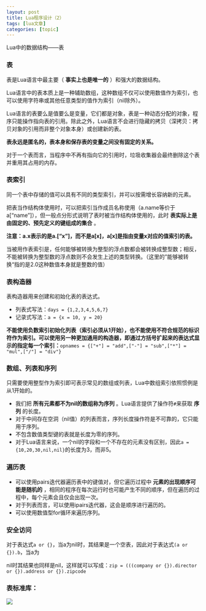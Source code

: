```yaml
---
layout: post
title: Lua程序设计（2） 
tags: [lua文章]
categories: [topic]
---
```

Lua中的数据结构——表

### 表

表是Lua语言中最主要（ **事实上也是唯一的** ）和强大的数据结构。

Lua语言中的表本质上是一种辅助数组，这种数组不仅可以使用数值作为索引，也可以使用字符串或其他任意类型的值作为索引（nil除外）。

Lua语言的表要么是值要么是变量，它们都是对象，表是一种动态分配的对象，程序只能操作指向表的引用。除此之外，Lua语言不会进行隐藏的拷贝（深拷贝：拷贝对象的引用而非整个对象本身）或创建新的表。

**表永远是匿名的，表本身和保存表的变量之间没有固定的关系。**

对于一个表而言，当程序中不再有指向它的引用时，垃圾收集器会最终删除这个表并重用其占用的内存。

### 表索引

同一个表中存储的值可以具有不同的类型索引，并可以按需增长容纳新的元素。

把表当作结构体使用时，可以把索引当作成员名称使用（a.name等价于a[“name”]），但一般点分形式说明了表时被当作结构体使用的，此时
**表实际上是由固定的、预先定义的键组成的集合** 。

**注意：a.x表示的是a.[“x”]，而不是a[x]，a[x]是指由变量x对应的值索引的表。**

当被用作表索引是，任何能够被转换为整型的浮点数都会被转换成整型数；相反，不能被转换为整型数的浮点数则不会发生上述的类型转换。（这里的”能够被转换“指的是2.0这种数值本身就是整数的值）

### 表构造器

表构造器用来创建和初始化表的表达式。

  * 列表式写法：`days = {1,2,3,4,5,6,7}`
  * 记录式写法：`a = {x = 10, y = 20}`

**不能使用负数索引初始化列表（索引必须从1开始），也不能使用不符合规范的标识符作为索引。可以使用另一种更加通用的构造器，即通过方括号扩起来的表达式显示的指定每一个索引：**`opnames
= {["+"] = "add",["-"] = "sub",["*"] = "mul",["/"] = "div"}`

### 数组、列表和序列

只需要使用整型作为索引即可表示常见的数组或列表，Lua中数组索引依照惯例是从1开始的。

  * 我们把 **所有元素都不为nil的数组称为序列** 。Lua语言提供了操作符`#`来获取 **序列** 的长度。
  * 对于中间存在空洞（nil值）的列表而言，序列长度操作符是不可靠的，它只能用于序列。
  * 不包含数值类型键的表就是长度为零的序列。
  * 对于Lua语言来说，一个nil的字段和一个不存在的元素没有区别，因此`a = {10,20,30,nil,nil}`的长度为3，而非5。

### 遍历表

  * 可以使用pairs迭代器遍历表中的键值对，但它遍历过程中 **元素的出现顺序可能是随机的** ，相同的程序在每次运行时也可能产生不同的顺序，但在遍历的过程中，每个元素会且仅会出现一次。
  * 对于列表而言，可以使用ipairs迭代器，这会是顺序进行遍历的。
  * 可以使用数值型for循环来遍历序列。

### 安全访问

对于表达式`a or {}`，当a为nil时，其结果是一个空表，因此对于表达式`(a or {}).b`，当a为

nil时其结果也同样是nil，这样就可以写成：`zip = (((company or {}).director or {}).address or
{}).zipcode`

### 表标准库：

![](https://i.loli.net/2019/05/20/5ce2158432e4973569.png)